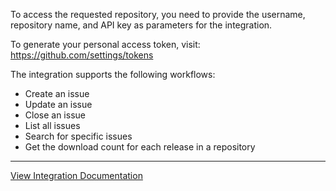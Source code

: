 
 To access the requested repository, you need to provide 
 the username, repository name, and API key as parameters for the
 integration.
 
 To generate your personal access token, visit:
 https://github.com/settings/tokens
 
 The integration supports the following workflows:
 - Create an issue
 - Update an issue
 - Close an issue
 - List all issues
 - Search for specific issues
 - Get the download count for each release in a repository
 
 
 


---
[View Integration Documentation](https://xsoar.pan.dev/docs/reference/integrations/git-hub)
